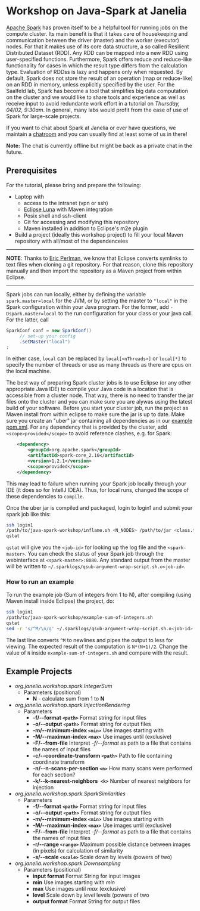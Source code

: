 # Workshop on Java-Spark at Janelia

[Apache Spark](https://spark.apache.org/) has proven itself to be a helpful tool for running jobs on the 
compute cluster.  Its main benefit is that it takes care of housekeeping and communication between the driver (master)
and the worker (executor) nodes.  For that it makes use of its core data structure, a so called Resilient Distributed 
Dataset (RDD). Any RDD can be mapped into a new RDD using user-specified functions.  Furthermore, Spark offers reduce
and reduce-like functionality for cases in which the result type differs from the calculation type.  Evaluation of RDDss
is lazy and happens only when requested. By default, Spark does not store the result of an operation (map or reduce-like)
on an RDD in memory, unless explicitly specified by the user.  For the Saalfeld lab, Spark has become a tool that
simplifies big data computation on the cluster and we would like to share tools and experience as well as receive
input to avoid redundante work effort in a tutorial on *Thursday, 04/02, 9:30am*.  In general, many labs would profit 
from the ease of use of Spark for large-scale projects.

If you want to chat about Spark at Janelia or ever have questions, we maintain a [chatroom](https://gitter.im/freeman-lab/spark-janelia) and you can usually find at least some of us in there!

**Note:** The chat is currently offline but might be back as a private chat in the future.

## Prerequisites

For the tutorial, please bring and prepare the following:
 - Laptop with
    - access to the intranet (vpn or ssh)
    - [Eclipse Luna](https://www.eclipse.org/downloads/packages/eclipse-ide-java-developers/lunasr2) with Maven integration
    - Posix shell and ssh-client
    - Git for accessing and modifying this repository
    - Maven installed in addition to Eclipse's m2e plugin
 - Build a project (ideally this workshop project) to fill your local Maven repository with all/most of the dependenceies

***
**NOTE**: Thanks to [Eric Perlman](https://github.com/perlman), we know that Eclipse converts symlinks to text
files when cloning a git repository. For that reason, clone this repository manually and then import the repository
as a Maven project from within Eclipse.
***

Spark jobs can run locally, either by defining the variable `spark.master=local` for the JVM, or by setting the
master to `"local"` in the Spark configuration within your Java program.  For the former, add `-Dspark.master=local`
to the run configuration for your class or your java call.  For the latter, call
```Java
SparkConf conf = new SparkConf()
     // set-up your config
     .setMaster("local")
;
```
In either case, `local` can be replaced by `local[<nThreads>]` or `local[*]` to specify the number of threads or use as
many threads as there are cpus on the local machine.

The best way of preparing Spark cluster jobs is to use Eclipse (or any  other appropriate Java IDE) to compile your
Java code in a location that is accessible from a cluster node.  That way, there is no need to transfer the jar files
onto the cluster and you can make sure you are alywas using the latest build of your software.  Before you start your
cluster job, run the project as Maven install from within eclipse to make sure the jar is up to date.  Make sure you
create an "uber" jar containing all dependencies as in our
[example pom.xml](https://github.com/saalfeldlab/java-spark-workshop/blob/master/pom.xml#L49-87). For any dependency
that is provided by the cluster, add `<scope>provided</scope>` to avoid reference clashes, e.g. for Spark:
```XML
  	<dependency>
  		<groupId>org.apache.spark</groupId>
  		<artifactId>spark-core_2.10</artifactId>
  		<version>1.2.1</version>
  		<scope>provided</scope>
  	</dependency>
```
This may lead to failure when running your Spark job locally through your IDE (it does so for IntellJ IDEA). Thus, for
local runs, changed the scope of these dependencies to `compile`.

Once the uber jar is compiled and packaged, login to login1 and submit your spark job like this:
```bash
ssh login1
/path/to/java-spark-workshop/inflame.sh <N_NODES> /path/to/jar <class.to.be.Used> <ARGV>
qstat
```
`qstat` will give you the `<job-id>` for looking up the log file and the `<spark-master>`.  You can check the
status of your Spark job through the webinterface at `<spark-master>:8080`. Any standard output from the master
will be written to `~/.sparklogs/qsub-argument-wrap-script.sh.o<job-id>`.

### How to run an example
To run the example job (Sum of integers from 1 to N), after compiling (using Maven install inside Eclipse) the
project, do:
```bash
ssh login1
/path/to/java-spark-workshop/example-sum-of-integers.sh
qstat
sed -r 's/^M/\n/g' ~/.sparklogs/qsub-argument-wrap-script.sh.o<job-id> | less
```
The last line converts `^M` to newlines and pipes the output to less for viewing. The expected result of the
computation is `N*(N+1)/2`. Change the value of `N` inside `example-sum-of-integers.sh` and compare with the
result.

## Example Projects
 - *org.janelia.workshop.spark.IntegerSum*
   - Parameters (positional)
     - **N** - calculate sum from 1 to **N**
 - *org.janelia.workshop.spark.InjectionRendering*
   - Parameters
     - **-f/--format `<path>`** Format string for input files
     - **-o/--output `<path>`** Format string for output files
     - **-m/--minimum-index `<min>`** Use images starting with <min>
     - **-M/--maximun-index `<max>`** Use images until <max> (exclusive)
     - **-F/--from-file** Interpret *-f/--format* as path to a file that contains the names of input files
     - **-c/--coordinate-transform `<path>`** Path to file containing coordinate transform
     - **-n/--n-scans-per-section `<n>`** How many scans were performed for each section?
     - **-k/--k-nearest-neighbors` <k>`** Number of nearest neighbors for injection
 - *org.janelia.workshop.spark.SparkSimilarities*
   - Parameters
     - **-f/--format `<path>`** Format string for input files
     - **-o/--output `<path>`** Format string for output files
     - **-m/--minimum-index `<min>`** Use images starting with <min>
     - **-M/--maximun-index `<max>`** Use images until <max> (exclusive)
     - **-F/--from-file** Interpret *-f/--format* as path to a file that contains the names of input files
     - **-r/--range `<range>`** Maximum possible distance between images (in pixels) for calculation of similarity
     - **-s/--scale `<scale>`** Scale down by <scale> levels (powers of two)
 - *org.janelia.workshop.spark.Downsampling*
   - Parameters (positional)
     - **input format** Format String for input images
     - **min** Use images starting with *min*
     - **max** Use images until *max* (exclusive)
     - **level** Scale down by *level* levels (powers of two
     - **output format** Format String for output files
